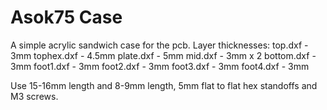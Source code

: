 # Asok75 Case
A simple acrylic sandwich case for the pcb.
Layer thicknesses:
top.dxf - 3mm
tophex.dxf - 4.5mm
plate.dxf - 5mm
mid.dxf - 3mm x 2
bottom.dxf - 3mm
foot1.dxf - 3mm
foot2.dxf - 3mm
foot3.dxf - 3mm
foot4.dxf - 3mm

Use 15-16mm length and 8-9mm length, 5mm flat to flat hex standoffs and M3 screws.
